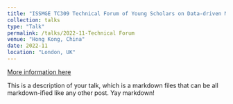 ```yaml
---
title: "ISSMGE TC309 Technical Forum of Young Scholars on Data-driven Modelling of Soil Behaviours with Geotechnical Applications"
collection: talks
type: "Talk"
permalink: /talks/2022-11-Technical Forum
venue: "Hong Kong, China"
date: 2022-11
location: "London, UK"
---
```


[More information here](http://example2.com)

This is a description of your talk, which is a markdown files that can be all markdown-ified like any other post. Yay markdown!

